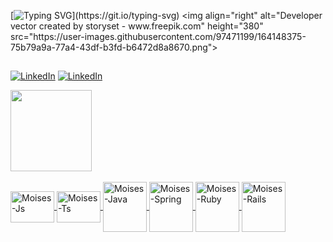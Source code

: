 

[![Typing SVG](https://readme-typing-svg.herokuapp.com?font=Oxanium&duration=3000&pause=500&color=3EDEB6&vCenter=true&multiline=true&width=435&height=60&lines=+Hi,+I'm+Moises!+;)](https://git.io/typing-svg)
<img align="right" alt="Developer vector created by storyset - www.freepik.com" height="380" src="https://user-images.githubusercontent.com/97471199/164148375-75b79a9a-77a4-43df-b3fd-b6472d8a8670.png">

##

[![LinkedIn](https://img.shields.io/badge/-LinkedIn-4F4F4F?style=for-the-badge&logo=linkedin&logoColor=3EDEB6&color:268040)](https://www.linkedin.com/in/moises-almeida-dev/)
[![LinkedIn](https://img.shields.io/badge/-Gmail-4F4F4F?style=for-the-badge&logo=Gmail&logoColor=3EDEB6&color:268040)](mailto:moisesssprg@gmail.com)


<div >
  <a href="https://github.com/MoisesssDev">
  <img height="130em" src="https://github-readme-stats.vercel.app/api?username=MoisesssDev&show_icons=true&theme=tokyonight&hide_title=true&hide=stars"/>
</div>


<div style="display: inline_block" ><br>
  <img align="center" alt="Moises-Js" height="50" width="70" src="https://cdn.jsdelivr.net/gh/devicons/devicon/icons/javascript/javascript-plain.svg">
  <img align="center" alt="Moises-Ts" height="50" width="70" src="https://cdn.jsdelivr.net/gh/devicons/devicon/icons/typescript/typescript-original.svg">
  <img align="center" alt="Moises-Java" height="80" width="70" src="https://cdn.jsdelivr.net/gh/devicons/devicon/icons/java/java-original.svg">
  <img align="center" alt="Moises-Spring" height="80" width="70" src="https://cdn.jsdelivr.net/gh/devicons/devicon/icons/spring/spring-original-wordmark.svg">
  <img align="center" alt="Moises-Ruby" height="80" width="70" src="https://cdn.jsdelivr.net/gh/devicons/devicon/icons/ruby/ruby-plain-wordmark.svg" />
  <img align="center" alt="Moises-Rails" height="80" width="70" src="https://cdn.jsdelivr.net/gh/devicons/devicon/icons/rails/rails-original-wordmark.svg" />
</div>

##
  
